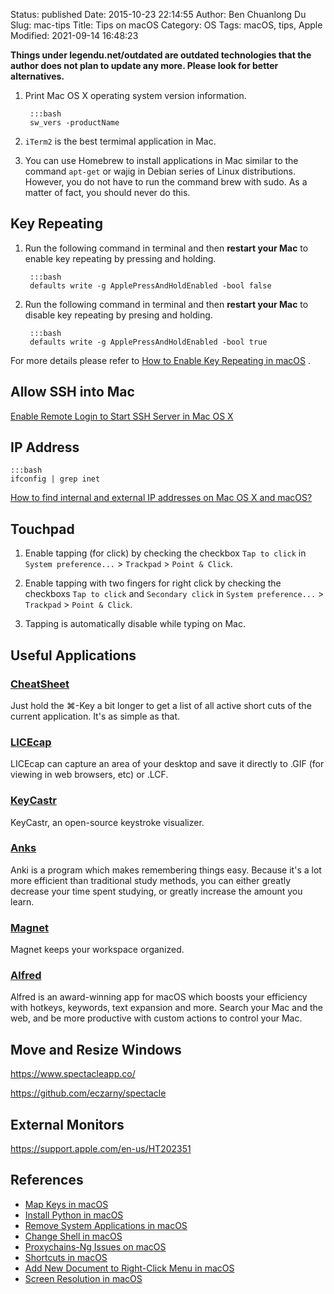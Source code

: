 Status: published
Date: 2015-10-23 22:14:55
Author: Ben Chuanlong Du
Slug: mac-tips
Title: Tips on macOS
Category: OS
Tags: macOS, tips, Apple
Modified: 2021-09-14 16:48:23

**Things under legendu.net/outdated are outdated technologies that the author does not plan to update any more. Please look for better alternatives.**

1. Print Mac OS X operating system version information.

        :::bash
        sw_vers -productName

2. `iTerm2` is the best termimal application in Mac. 

3. You can use Homebrew to install applications in Mac
    similar to the command `apt-get` or wajig in Debian series of Linux distributions.
    However, you do not have to run the command brew with sudo.
    As a matter of fact, 
    you should never do this. 

## Key Repeating 

1. Run the following command in terminal and then **restart your Mac** to enable key repeating by pressing and holding.

        :::bash
        defaults write -g ApplePressAndHoldEnabled -bool false

2. Run the following command in terminal and then **restart your Mac** to disable key repeating by presing and holding.

        :::bash
        defaults write -g ApplePressAndHoldEnabled -bool true

For more details please refer to
[How to Enable Key Repeating in macOS](https://www.howtogeek.com/267463/how-to-enable-key-repeating-in-macos/)
.

## Allow SSH into Mac

[Enable Remote Login to Start SSH Server in Mac OS X](http://osxdaily.com/2011/09/30/remote-login-ssh-server-mac-os-x/)

## IP Address

    :::bash
    ifconfig | grep inet

[How to find internal and external IP addresses on Mac OS X and macOS?](https://blog.pcrisk.com/mac/12377-how-to-find-out-your-ip-address-on-mac)


## Touchpad

1. Enable tapping (for click) by checking the checkbox `Tap to click`
    in `System preference...` > `Trackpad` > `Point & Click`.

2. Enable tapping with two fingers for right click by checking the checkboxs `Tap to click` and `Secondary click`
    in `System preference...` > `Trackpad` > `Point & Click`.

3. Tapping is automatically disable while typing on Mac.

## Useful Applications

### [CheatSheet](https://mediaatelier.com/CheatSheet/)

Just hold the ⌘-Key a bit longer to get a list of all active short cuts of the current application. It's as simple as that.

### [LICEcap](https://www.cockos.com/licecap/)

LICEcap can capture an area of your desktop and save it directly to .GIF (for viewing in web browsers, etc) or .LCF.

### [KeyCastr](https://github.com/keycastr/keycastr)

KeyCastr, an open-source keystroke visualizer.

### [Anks](https://apps.ankiweb.net/)

Anki is a program which makes remembering things easy. 
Because it's a lot more efficient than traditional study methods, 
you can either greatly decrease your time spent studying, or greatly increase the amount you learn.

### [Magnet](https://magnet.crowdcafe.com/)

Magnet keeps your workspace organized.

### [Alfred](https://www.alfredapp.com/)

Alfred is an award-winning app for macOS which boosts your efficiency with hotkeys, keywords, text expansion and more. 
Search your Mac and the web, and be more productive with custom actions to control your Mac.

## Move and Resize Windows

https://www.spectacleapp.co/

https://github.com/eczarny/spectacle

## External Monitors

https://support.apple.com/en-us/HT202351


## References

- [Map Keys in macOS](https://www.legendu.net/en/blog/map-keys-in-macos)
- [Install Python in macOS](https://www.legendu.net/en/blog/install-python-in-mac)
- [Remove System Applications in macOS](misc/content/2020/03/remove-system-applications-in-mac/remove-system-applications-in-mac.markdown)
- [Change Shell in macOS](https://www.legendu.net/en/blog/change-shell-in-mac)
- [Proxychains-Ng Issues on macOS](https://www.legendu.net/misc/blog/proxychains-ng-issues-on-mac)
- [Shortcuts in macOS](https://www.legendu.net/misc/blog/shortcuts-for-mac)
- [Add New Document to Right-Click Menu in macOS](https://www.legendu.net/misc/blog/add-new-document-to-right-click-menu-in-mac)
- [Screen Resolution in macOS](https://www.legendu.net/misc/blog/screen-resolution-in-macOS)